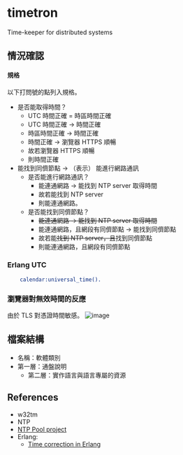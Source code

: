# timetron
Time-keeper for distributed systems

## 情況確認
#### 規格
以下打問號的點列入規格。
- 是否能取得時間？
  - UTC 時間正確 = 時區時間正確
  - UTC 時間正確 -> 時間正確
  - 時區時間正確 -> 時間正確
  - 時間正確 -> 瀏覽器 HTTPS 順暢
  - 故若瀏覽器 HTTPS 順暢
  - 則時間正確
- 能找到同儕節點 -> （表示） 能進行網路通訊
  - 是否能進行網路通訊？
    - 能連通網路 -> 能找到 NTP server 取得時間
    - 故若能找到 NTP server
    - 則能連通網路。
  - 是否能找到同儕節點？
    - <strike>能連通網路 -> 能找到 NTP server 取得時間</strike>
    - 能連通網路，且網段有同儕節點 -> 能找到同儕節點 
    - 故若能<strike>找到 NTP server，且</strike>找到同儕節點
    - 則能連通網路，且網段有同儕節點

### Erlang UTC
```Erlang
    calendar:universal_time().
```
### 瀏覽器對無效時間的反應
由於 TLS 對憑證時間敏感。
![image](https://github.com/YauHsien/timetron/assets/595388/ac60be8f-4d2e-416a-88aa-3431a9ca3681)

## 檔案結構
- 名稱：軟體類別
- 第一層：通盤說明
  - 第二層：實作語言與語言專屬的資源

## References
- w32tm
- NTP
- [NTP Pool project](https://www.ntppool.org/en/use.html)
- Erlang:
  - [Time correction in Erlang](https://www.erlang.org/doc/apps/erts/time_correction)
